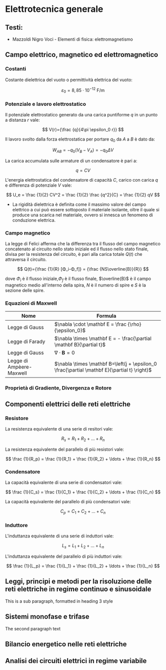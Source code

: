 # Elettrotecnica generale

## Testi:

* Mazzoldi Nigro Voci - Elementi di fisica: elettromagnetismo

## Campo elettrico, magnetico ed elettromagnetico

### Costanti

Costante dielettrica del vuoto o permittività elettrica del vuoto:

$$
\varepsilon _{0}=8,85\cdot 10^{-12}\ \mathrm {F/m}
$$

### Potenziale e lavoro elettrostatico

Il potenziale elettrostatico generato da una carica puntiforme $q$ in un punto a distanza $r$ vale:

$$
V(r)={\frac {q}{4\pi \epsilon_0 r}}
$$

Il lavoro svolto dalla forza elettrostatica per portare $q_0$ da $A$ a $B$ è dato da:

$$
W_{AB}={-q_0(V_B - V_A) = -q_0ΔV}
$$


La carica accumulata sulle armature di un condensatore è pari a:

$$
 q = CV
$$


L'energia elettrostatica del condensatore di capacità $C$, carico con carica $q$ e differenza di potenziale $V$ vale:

$$
U_e = \frac {1}{2} CV^2 = \frac {1}{2} \frac {q^2}{C}  = \frac {1}{2} qV
$$

* La rigidità dielettrica è definita come il massimo valore del campo elettrico a cui può essere sottoposto il materiale isolante, oltre il quale si produce una scarica nel materiale, ovvero si innesca un fenomeno di conduzione elettrica.

### Campo magnetico

La legge di Felici afferma che la differenza tra il flusso del campo magnetico concatenato al circuito nello stato iniziale ed il flusso nello stato finale, divisa per la resistenza del circuito, è pari alla carica totale $Q(t)$ che attraversa il circuito. 

$$
Q(t)={\frac {1}{R} [Φ_i-Φ_f]} = {\frac {NS\overline{B}}{R}}
$$

dove $Φ_i$ è il flusso iniziale,$Φ_f$ è il flusso finale, $\overline{B}$ è il campo magnetico medio all'interno della spira, $N$ è il numero di spire e $S$ è la sezione delle spire.

### Equazioni di Maxwell

| Nome        | Formula |
| ----------- | ----------- |
| Legge di Gauss      | $\nabla \cdot \mathbf E = \frac {\rho} {\epsilon_0}$       |
| Legge di Farady   | $\nabla \times \mathbf E = - \frac{\partial \mathbf B}{\partial t}$ |
| Legge di Gauss   | $\nabla \cdot \mathbf B = 0$ |
| Legge di Ampèere-Maxwell   | $\nabla \times \mathbf B=\left(j + \epsilon_0 \frac{\partial \mathbf E}{\partial t} \right)$ |



### Proprietà di Gradiente, Divergenza e Rotore

## Componenti elettrici delle reti elettriche

### Resistore

La resistenza equivalente di una serie di resitori vale:

$$
R_s = R_1 + R_2 + \ldots + R_n
$$

La resistenza equivalente del parallelo di più resistori vale:

$$
\frac {1}{R_p} = \frac {1}{R_1} + \frac {1}{R_2} + \ldots + \frac {1}{R_n}
$$


### Condensatore

La capacità equivalente di una serie di condensatori vale:

$$
\frac {1}{C_s} = \frac {1}{C_1} + \frac {1}{C_2} + \ldots + \frac {1}{C_n}
$$

La capacità equivalente del parallelo di più condensatori vale:

$$
C_p = C_1 + C_2 + \ldots + C_n
$$


### Induttore

L'induttanza equivalente di una serie di induttori vale:

$$
L_s = L_1 + L_2 + \ldots + L_n
$$

L'induttanza  equivalente del parallelo di più induttori vale:

$$
\frac {1}{L_p} = \frac {1}{L_1} + \frac {1}{L_2} + \ldots + \frac {1}{L_n}
$$



## Leggi, principi e metodi per la risoluzione delle reti elettriche in regime continuo e sinusoidale
This is a sub paragraph, formatted in heading 3 style

## Sistemi monofase e trifase
The second paragraph text

## Bilancio energetico nelle reti elettriche

## Analisi dei circuiti elettrici in regime variabile